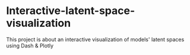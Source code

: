 # Interactive-latent-space-visualization
This project is about an interactive visualization of models' latent spaces using Dash &amp; Plotly
